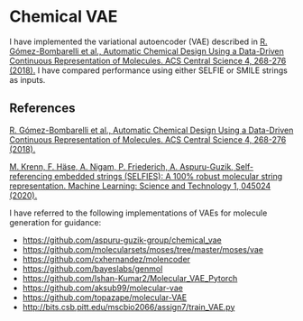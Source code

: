 # Chemical VAE

I have implemented the variational autoencoder (VAE) described in [R. Gómez-Bombarelli et al., Automatic Chemical Design Using a Data-Driven Continuous Representation of Molecules. ACS Central Science 4, 268-276 (2018).](https://pubs.acs.org/doi/10.1021/acscentsci.7b00572) I have compared performance using either SELFIE or SMILE strings as inputs.

## References

[R. Gómez-Bombarelli et al., Automatic Chemical Design Using a Data-Driven Continuous Representation of Molecules. ACS Central Science 4, 268-276 (2018).](https://pubs.acs.org/doi/10.1021/acscentsci.7b00572)

[M. Krenn, F. Häse, A. Nigam, P. Friederich, A. Aspuru-Guzik, Self-referencing embedded strings (SELFIES): A 100% robust molecular string representation. Machine Learning: Science and Technology 1, 045024 (2020).](https://arxiv.org/abs/1905.13741)

I have referred to the following implementations of VAEs for molecule generation for guidance:

+ https://github.com/aspuru-guzik-group/chemical_vae
+ https://github.com/molecularsets/moses/tree/master/moses/vae
+ https://github.com/cxhernandez/molencoder
+ https://github.com/bayeslabs/genmol
+ https://github.com/Ishan-Kumar2/Molecular_VAE_Pytorch
+ https://github.com/aksub99/molecular-vae
+ https://github.com/topazape/molecular-VAE
+ http://bits.csb.pitt.edu/mscbio2066/assign7/train_VAE.py